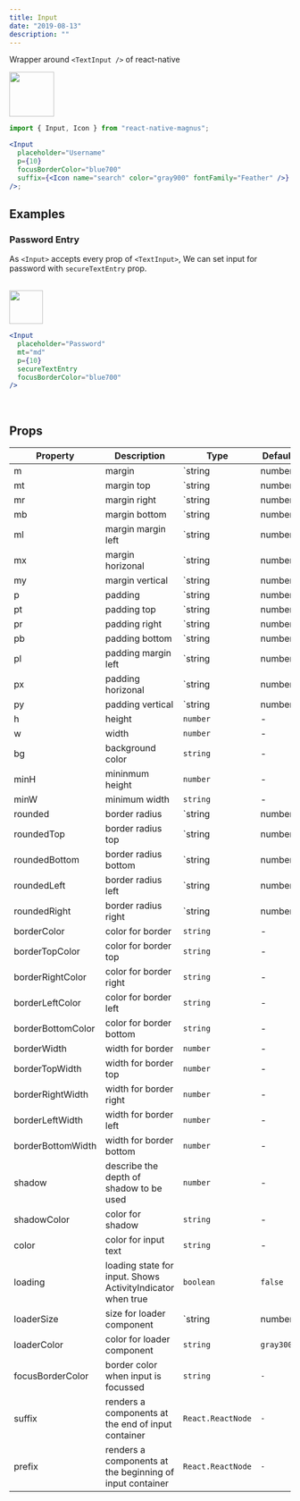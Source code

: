 ```yaml
---
title: Input
date: "2019-08-13"
description: ""
---
```


Wrapper around `<TextInput />` of react-native

<img src="/images/docs/input/1.png"  style="height: 80px; width: auto;" />

```jsx
import { Input, Icon } from "react-native-magnus";

<Input
  placeholder="Username"
  p={10}
  focusBorderColor="blue700"
  suffix={<Icon name="search" color="gray900" fontFamily="Feather" />}
/>;
```

## Examples

### Password Entry

As `<Input>` accepts every prop of `<TextInput>`, We can set input for password with `secureTextEntry` prop.

<br />

<img src="/images/docs/input/2.png"  style="height: 60px; width: auto;" />

```jsx
<Input
  placeholder="Password"
  mt="md"
  p={10}
  secureTextEntry
  focusBorderColor="blue700"
/>
```

<br />

## Props

| Property          | Description                                                | Type              | Default   |
| ----------------- | ---------------------------------------------------------- | ----------------- | --------- |
| m                 | margin                                                     | `string | number` | -         |
| mt                | margin top                                                 | `string | number` | -         |
| mr                | margin right                                               | `string | number` | -         |
| mb                | margin bottom                                              | `string | number` | -         |
| ml                | margin margin left                                         | `string | number` | -         |
| mx                | margin horizonal                                           | `string | number` | -         |
| my                | margin vertical                                            | `string | number` | -         |
| p                 | padding                                                    | `string | number` | -         |
| pt                | padding top                                                | `string | number` | -         |
| pr                | padding right                                              | `string | number` | -         |
| pb                | padding bottom                                             | `string | number` | -         |
| pl                | padding margin left                                        | `string | number` | -         |
| px                | padding horizonal                                          | `string | number` | -         |
| py                | padding vertical                                           | `string | number` | -         |
| h                 | height                                                     | `number`          | -         |
| w                 | width                                                      | `number`          | -         |
| bg                | background color                                           | `string`          | -         |
| minH              | mininmum height                                            | `number`          | -         |
| minW              | minimum width                                              | `string`          | -         |
| rounded           | border radius                                              | `string | number` | `none`    |
| roundedTop        | border radius top                                          | `string | number` | `none`    |
| roundedBottom     | border radius bottom                                       | `string | number` | `none`    |
| roundedLeft       | border radius left                                         | `string | number` | `none`    |
| roundedRight      | border radius right                                        | `string | number` | `none`    |
| borderColor       | color for border                                           | `string`          | -         |
| borderTopColor    | color for border top                                       | `string`          | -         |
| borderRightColor  | color for border right                                     | `string`          | -         |
| borderLeftColor   | color for border left                                      | `string`          | -         |
| borderBottomColor | color for border bottom                                    | `string`          | -         |
| borderWidth       | width for border                                           | `number`          | -         |
| borderTopWidth    | width for border top                                       | `number`          | -         |
| borderRightWidth  | width for border right                                     | `number`          | -         |
| borderLeftWidth   | width for border left                                      | `number`          | -         |
| borderBottomWidth | width for border bottom                                    | `number`          | -         |
| shadow            | describe the depth of shadow to be used                    | `number`          | -         |
| shadowColor       | color for shadow                                           | `string`          | -         |
| color             | color for input text                                       | `string`          | -         |
| loading           | loading state for input. Shows ActivityIndicator when true | `boolean`         | `false`   |
| loaderSize        | size for loader component                                  | `string | number` | `text400` |
| loaderColor       | color for loader component                                 | `string`          | `gray300` |
| focusBorderColor  | border color when input is focussed                        | `string`          | `-`       |
| suffix            | renders a components at the end of input container         | `React.ReactNode` | `-`       |
| prefix            | renders a components at the beginning of input container   | `React.ReactNode` | `-`       |
